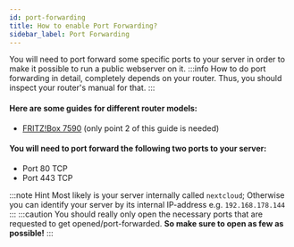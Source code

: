 ```yaml
---
id: port-forwarding
title: How to enable Port Forwarding?
sidebar_label: Port Forwarding
---
```


You will need to port forward some specific ports to your server in order to make it possible to run a public webserver on it.
:::info
How to do port forwarding in detail, completely depends on your router. Thus, you should inspect your router's manual for that.
:::
#### Here are some guides for different router models:
- [FRITZ!Box 7590](https://en.avm.de/service/knowledge-base/dok/FRITZ-Box-7590/893_Setting-up-static-port-sharing/) (only point 2 of this guide is needed)
#### You will need to port forward the following two ports to your server:
- Port 80 TCP
- Port 443 TCP

:::note Hint
Most likely is your server internally called `nextcloud`; Otherwise you can identify your server by its internal IP-address e.g. `192.168.178.144`
:::
:::caution
You should really only open the necessary ports that are requested to get opened/port-forwarded. **So make sure to open as few as possible!**
:::